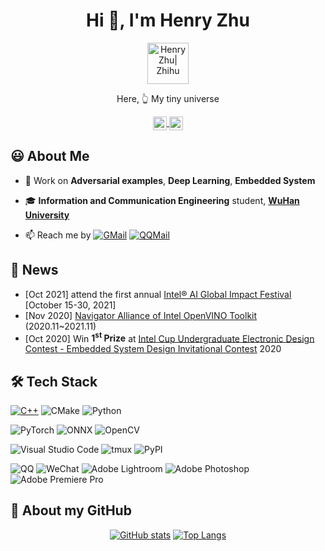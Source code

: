 <h1 align="center">Hi 👋, I'm Henry Zhu</h1>

<!-- 
👨🏽‍💻
🌱
 -->

<div align="center">
  <a href="http://henryzhuhr.github.io/">
    <img align="center" alt="Henry Zhu| Zhihu" width="66px" src="https://s3.bmp.ovh/imgs/2022/02/15a829cb58a1ab4e.png" />
  </a>

  Here, 👆 My tiny universe 
</div>

<div align="center">
  <!-- url: https://cdn.jsdelivr.net/npm/simple-icons@v3/icons -->
  <a href="https://github.com/HenryZhuHR">
    <img align="center" alt="Henry Zhu| Github" width="22px" src="https://cdn.jsdelivr.net/npm/simple-icons@v3/icons/github.svg" />
  </a>
  <a href="https://www.zhihu.com/people/henryzhuhr">
    <img align="center" alt="Henry Zhu| Zhihu" width="22px" src="https://cdn.jsdelivr.net/npm/simple-icons@v3/icons/zhihu.svg" />
  </a>
</div>

<!-- <div align="center">
  <a href="https://github.com/HenryZhuHR">
    <img align="center" alt="visitors" src="https://visitor-badge.laobi.icu/badge?page_id=HenryZhuHR.HenryZhuHR" />
</div> -->


## 😃 About Me

<!-- - ⚡️ **Welcome to visit my [tiny Universe](https://henryzhuhr.github.io/)** -->

- 🔨 Work on **Adversarial examples**, **Deep Learning**, **Embedded System**

- 🎓 **Information and Communication Engineering** student, **[WuHan University](https://www.whu.edu.cn/)**

<!-- - 📝 My Resume -->

- 📫 Reach me by
[![GMail](https://img.shields.io/badge/-GMail-000000?style=flat&logo=Gmail)](henryzhuhr@gmail.com)
[![QQMail](https://img.shields.io/badge/-QQMail-000000?style=flat&logo=Gmail)](henry.zhuhr@qq.com)



## 📰 News
- [Oct 2021] attend the first annual [Intel® AI Global Impact Festival](https://aiglobalimpactfestival.org) [October 15-30, 2021]
- [Nov 2020] [Navigator Alliance of Intel OpenVINO Toolkit](https://www.credly.com/badges/08ff3149-2121-4d21-94e2-658f1af29889) (2020.11~2021.11)
- [Oct 2020] Win **1<sup>st</sup> Prize** at [Intel Cup Undergraduate Electronic Design Contest - Embedded System Design Invitational Contest](https://nuedc.sjtu.edu.cn/CN/show.aspx?info_lb=1&info_id=269&flag=1) 2020



## 🛠 Tech Stack
<!-- LOGO: https://github.com/simple-icons/simple-icons/blob/develop/slugs.md -->

<!-- ![C](https://img.shields.io/badge/-C-000000?style=flat&logo=c) -->
[![C++](https://img.shields.io/badge/-C++-000000?style=flat&logo=cplusplus)](https://henryzhuhr.github.io/Hello-Cpp)
![CMake](https://img.shields.io/badge/-CMake-000000?style=flat&logo=CMake)
![Python](https://img.shields.io/badge/-Python-000000?style=flat&logo=python)
<!-- ![JavaScript](https://img.shields.io/badge/-JavaScript-000000?style=flat&logo=javascript) -->
<!-- ![HTML5](https://img.shields.io/badge/-HTML5-000000?style=flat&logo=html5) -->
<!-- ![CSS3](https://img.shields.io/badge/-CSS-000000?style=flat&logo=css3) -->
<!-- ![Java](https://img.shields.io/badge/-Java-000000?style=flat&logo=java) -->
<!-- ![SQL](https://img.shields.io/badge/-SQL-000000?style=flat&logo=mysql) -->


![PyTorch](https://img.shields.io/badge/-PyTorch-000000?style=flat&logo=pytorch)
![ONNX](https://img.shields.io/badge/-ONNX-000000?style=flat&logo=onnx)
![OpenCV](https://img.shields.io/badge/-opencv-000000?style=flat&logo=opencv)
<!-- ![Qt](https://img.shields.io/badge/-Qt-000000?style=flat&logo=qt) -->
<!-- ![Django](https://img.shields.io/badge/-Django-000000?style=flat&logo=django) -->
<!-- ![Flask](https://img.shields.io/badge/-Flask-000000?style=flat&logo=Flask) -->
<!-- ![Vue.js](https://img.shields.io/badge/-Vue.js-000000?style=flat&logo=vuedotjs) -->



![Visual Studio Code](https://img.shields.io/badge/-Visual_Studio_Code-000000?style=flat&logo=visualstudiocode)
![tmux](https://img.shields.io/badge/-tmux-000000?style=flat&logo=tmux)
![PyPI](https://img.shields.io/badge/-PyPI-000000?style=flat&logo=pypi)


![QQ](https://img.shields.io/badge/-QQ-000000?style=flat&logo=tencentqq)
![WeChat](https://img.shields.io/badge/-WeChat-000000?style=flat&logo=wechat)
![Adobe Lightroom](https://img.shields.io/badge/-Adobe_Lightroom-000000?style=flat&logo=adobelightroom)
![Adobe Photoshop](https://img.shields.io/badge/-Adobe_Photoshop-000000?style=flat&logo=adobephotoshop)
![Adobe Premiere Pro](https://img.shields.io/badge/-Adobe_Premiere_Pro-000000?style=flat&logo=adobepremierepro)
<!-- ![Apple](https://img.shields.io/badge/-Apple-000000?style=flat&logo=apple) -->



<!-- ## Some Repo -->
<!-- === Readme Card === -->
<!-- [![Readme Card](https://github-readme-stats.vercel.app/api/pin/?username=HenryZhuHR&repo=CMake&show_owner=True)](https://github.com/HenryZhuHR/CMake) -->


<!-- <a href="https://github.com/HenryZhuHR/CMake-Templates">
  <img align="center" src="https://github-readme-stats.vercel.app/api/pin/?username=HenryZhuHR&repo=CMake-Templates" />
</a> -->

<!-- <a href="https://github.com/HenryZhuHR/Fine-tune-Model-Assignment">
  <img align="center" src="https://github-readme-stats.vercel.app/api/pin/?username=HenryZhuHR&repo=Fine-tune-Model-Assignment" />
</a> -->

<!-- <a href="https://github.com/HenryZhuHR/Adversarial-Attack">
  <img align="center" src="https://github-readme-stats.vercel.app/api/pin/?username=HenryZhuHR&repo=Adversarial-Attack" />
</a> -->


<!-- <a href="https://github.com/HenryZhuHR/CMake">
  <img align="center" src="https://github-readme-stats.vercel.app/api/pin/?username=HenryZhuHR&repo=CMake&show_owner=True" />
</a> -->


## 🚀 About my GitHub

<div align="center">
<!-- Usage: https://github.com/anuraghazra/github-readme-stats/blob/master/docs/readme_cn.md -->

[![GitHub stats](https://github-readme-stats.vercel.app/api?username=HenryZhuHR&show_icons=true&hide_border=true)](https://github.com/HenryZhuHR)
[![Top Langs](https://github-readme-stats.vercel.app/api/top-langs/?username=HenryZhuHR&layout=compact)](https://github.com/HenryZhuHR?tab=repositories)
</div>
